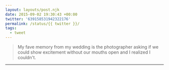 ```yaml
---
layout: layouts/post.njk
date: 2015-09-02 19:30:43 +00:00
twitter: '639158531942322176'
permalink: /status/{{ twitter }}/
tags: 
  - tweet
---
```


> My fave memory from my wedding is the photographer asking if we could show excitement without our mouths open and I realized I couldn't.

---
